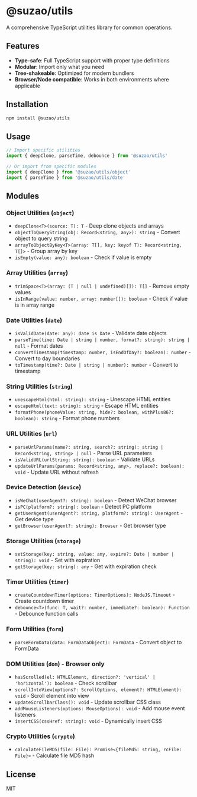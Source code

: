 # @suzao/utils

A comprehensive TypeScript utilities library for common operations.

## Features

- **Type-safe**: Full TypeScript support with proper type definitions
- **Modular**: Import only what you need
- **Tree-shakeable**: Optimized for modern bundlers
- **Browser/Node compatible**: Works in both environments where applicable

## Installation

```bash
npm install @suzao/utils
```

## Usage

```typescript
// Import specific utilities
import { deepClone, parseTime, debounce } from '@suzao/utils'

// Or import from specific modules
import { deepClone } from '@suzao/utils/object'
import { parseTime } from '@suzao/utils/date'
```

## Modules

### Object Utilities (`object`)
- `deepClone<T>(source: T): T` - Deep clone objects and arrays
- `objectToQueryString(obj: Record<string, any>): string` - Convert object to query string
- `arrayToObjectByKey<T>(array: T[], key: keyof T): Record<string, T[]>` - Group array by key
- `isEmpty(value: any): boolean` - Check if value is empty

### Array Utilities (`array`)
- `trimSpace<T>(array: (T | null | undefined)[]): T[]` - Remove empty values
- `isInRange(value: number, array: number[]): boolean` - Check if value is in array range

### Date Utilities (`date`)
- `isValidDate(date: any): date is Date` - Validate date objects
- `parseTime(time: Date | string | number, format?: string): string | null` - Format dates
- `convertTimestamp(timestamp: number, isEndOfDay?: boolean): number` - Convert to day boundaries
- `toTimestamp(time?: Date | string | number): number` - Convert to timestamp

### String Utilities (`string`)
- `unescapeHtml(html: string): string` - Unescape HTML entities
- `escapeHtml(text: string): string` - Escape HTML entities
- `formatPhone(phoneValue: string, hide?: boolean, withPlus86?: boolean): string` - Format phone numbers

### URL Utilities (`url`)
- `parseUrlParams(name?: string, search?: string): string | Record<string, string> | null` - Parse URL parameters
- `isValidURL(urlString: string): boolean` - Validate URLs
- `updateUrlParams(params: Record<string, any>, replace?: boolean): void` - Update URL without refresh

### Device Detection (`device`)
- `isWeChat(userAgent?: string): boolean` - Detect WeChat browser
- `isPC(platform?: string): boolean` - Detect PC platform
- `getUserAgent(userAgent?: string, platform?: string): UserAgent` - Get device type
- `getBrowser(userAgent?: string): Browser` - Get browser type

### Storage Utilities (`storage`)
- `setStorage(key: string, value: any, expire?: Date | number | string): void` - Set with expiration
- `getStorage(key: string): any` - Get with expiration check

### Timer Utilities (`timer`)
- `createCountdownTimer(options: TimerOptions): NodeJS.Timeout` - Create countdown timer
- `debounce<T>(func: T, wait?: number, immediate?: boolean): Function` - Debounce function calls

### Form Utilities (`form`)
- `parseFormData(data: FormDataObject): FormData` - Convert object to FormData

### DOM Utilities (`dom`) - Browser only
- `hasScrolled(el: HTMLElement, direction?: 'vertical' | 'horizontal'): boolean` - Check scrollbar
- `scrollIntoView(options?: ScrollOptions, element?: HTMLElement): void` - Scroll element into view
- `updateScrollbarClass(): void` - Update scrollbar CSS class
- `addMouseListeners(options: MouseOptions): void` - Add mouse event listeners
- `insertCSS(cssHref: string): void` - Dynamically insert CSS

### Crypto Utilities (`crypto`)
- `calculateFileMD5(file: File): Promise<{fileMd5: string, rcFile: File}>` - Calculate file MD5 hash

## License

MIT